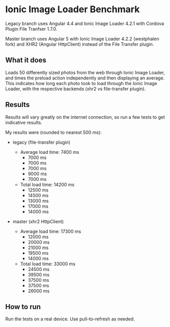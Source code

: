 # Ionic Image Loader Benchmark

Legacy branch uses Angular 4.4 and Ionic Image Loader 4.2.1 with Cordova Plugin File Tranfser 1.7.0.

Master branch uses Angular 5 with Ionic Image Loader 4.2.2 (westphalen fork) and XHR2 (Angular HttpClient) instead of the File Transfer plugin.

## What it does  

Loads 50 differently sized photos from the web through Ionic Image Loader, and times the preload action independently and then displaying an average. This indicates how long each photo took to load through the Ionic Image Loader, with the respective backends (xhr2 vs file-transfer plugin).

## Results

Results will vary greatly on the internet connection, so run a few tests to get indicative results.

My results were (rounded to nearest 500 ms):

* legacy (file-transfer plugin)
    * Average load time: 7400 ms
        * 7000 ms
        * 7000 ms
        * 7000 ms
        * 9000 ms
        * 7000 ms
    * Total load time: 14200 ms
        * 12500 ms
        * 14500 ms
        * 13000 ms
        * 17000 ms
        * 14000 ms 
    
* master (xhr2 HttpClient) 
    * Average load time: 17300 ms
        * 12000 ms
        * 20000 ms
        * 21000 ms
        * 19500 ms
        * 14000 ms
    * Total load time: 33000 ms
        * 24500 ms
        * 39500 ms
        * 37500 ms
        * 37500 ms
        * 26000 ms


## How to run

Run the tests on a real device. Use pull-to-refresh as needed.
